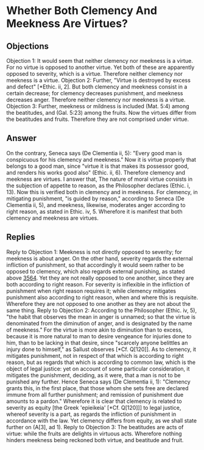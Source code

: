 # Whether Both Clemency And Meekness Are Virtues?
## Objections
Objection 1: It would seem that neither clemency nor meekness is a virtue. For no virtue is opposed to another virtue. Yet both of these are apparently opposed to severity, which is a virtue. Therefore neither clemency nor meekness is a virtue.
Objection 2: Further, "Virtue is destroyed by excess and defect" [*Ethic. ii, 2]. But both clemency and meekness consist in a certain decrease; for clemency decreases punishment, and meekness decreases anger. Therefore neither clemency nor meekness is a virtue.
Objection 3: Further, meekness or mildness is included (Mat. 5:4) among the beatitudes, and (Gal. 5:23) among the fruits. Now the virtues differ from the beatitudes and fruits. Therefore they are not comprised under virtue.
## Answer
On the contrary, Seneca says (De Clementia ii, 5): "Every good man is conspicuous for his clemency and meekness." Now it is virtue properly that belongs to a good man, since "virtue it is that makes its possessor good, and renders his works good also" (Ethic. ii, 6). Therefore clemency and meekness are virtues.
I answer that, The nature of moral virtue consists in the subjection of appetite to reason, as the Philosopher declares (Ethic. i, 13). Now this is verified both in clemency and in meekness. For clemency, in mitigating punishment, "is guided by reason," according to Seneca (De Clementia ii, 5), and meekness, likewise, moderates anger according to right reason, as stated in Ethic. iv, 5. Wherefore it is manifest that both clemency and meekness are virtues.
## Replies
Reply to Objection 1: Meekness is not directly opposed to severity; for meekness is about anger. On the other hand, severity regards the external infliction of punishment, so that accordingly it would seem rather to be opposed to clemency, which also regards external punishing, as stated above [3564](A[1]). Yet they are not really opposed to one another, since they are both according to right reason. For severity is inflexible in the infliction of punishment when right reason requires it; while clemency mitigates punishment also according to right reason, when and where this is requisite. Wherefore they are not opposed to one another as they are not about the same thing.
Reply to Objection 2: According to the Philosopher (Ethic. iv, 5), "the habit that observes the mean in anger is unnamed; so that the virtue is denominated from the diminution of anger, and is designated by the name of meekness." For the virtue is more akin to diminution than to excess, because it is more natural to man to desire vengeance for injuries done to him, than to be lacking in that desire, since "scarcely anyone belittles an injury done to himself," as Sallust observes [*Cf. Q[120]]. As to clemency, it mitigates punishment, not in respect of that which is according to right reason, but as regards that which is according to common law, which is the object of legal justice: yet on account of some particular consideration, it mitigates the punishment, deciding, as it were, that a man is not to be punished any further. Hence Seneca says (De Clementia ii, 1): "Clemency grants this, in the first place, that those whom she sets free are declared immune from all further punishment; and remission of punishment due amounts to a pardon." Wherefore it is clear that clemency is related to severity as equity [the Greek 'epieikeia' [*Cf. Q[120]]] to legal justice, whereof severity is a part, as regards the infliction of punishment in accordance with the law. Yet clemency differs from equity, as we shall state further on (A[3], ad 1).
Reply to Objection 3: The beatitudes are acts of virtue: while the fruits are delights in virtuous acts. Wherefore nothing hinders meekness being reckoned both virtue, and beatitude and fruit.